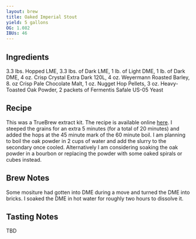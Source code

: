 ```yaml
---
layout: brew
title: Oaked Imperial Stout
yield: 5 gallons
OG: 1.082
IBUs: 46
---
```


## Ingredients
3.3 lbs. Hopped LME, 3.3 lbs. of Dark LME, 1 lb. of Light DME, 1 lb. of Dark DME, 4 oz. Crisp Crystal Extra Dark 120L, 4 oz. Weyermann Roasted Barley, 8. oz Crisp Pale Chocolate Malt, 1 oz. Nugget Hop Pellets, 3 oz. Heavy-Toasted Oak Powder, 2 packets of Fermentis Safale US-05 Yeast

## Recipe
This was a TrueBrew extract kit.  The recipe is available online [here](http://bsghandcraft.com/downloads/TrueBrewInstructions/K58-OakedImperialStout.pdf). I steeped the grains for an extra 5 minutes (for a total of 20 minutes) and added the hops at the 45 minute mark of the 60 minute boil. I am planning to boil the oak powder in 2 cups of water and add the slurry to the secondary once cooled. Alternatively I am considering soaking the oak powder in a bourbon or replacing the powder with some oaked spirals or cubes instead.

## Brew Notes
Some mositure had gotten into DME during a move and turned the DME into bricks. I soaked the DME in hot water for roughly two hours to dissolve it.

## Tasting Notes
TBD
